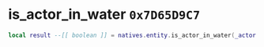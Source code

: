 # is_actor_in_water `0x7D65D9C7`

```lua
local result --[[ boolean ]] = natives.entity.is_actor_in_water(_actor --[[ integer ]])
```